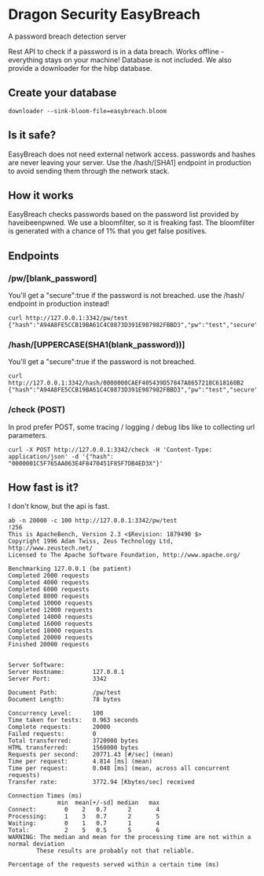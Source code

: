 # Dragon Security EasyBreach
A password breach detection server

Rest API to check if a password is in a data breach. Works offline - everything stays on your machine! Database is not included. 
We also provide a downloader for the hibp database.

## Create your database
```
downloader --sink-bloom-file=easybreach.bloom
```

## Is it safe?
EasyBreach does not need external network access. passwords and hashes are never leaving your server. Use the /hash/[SHA1] endpoint in production to avoid sending them through the network stack.

## How it works
EasyBreach checks passwords based on the password list provided by haveibeenpwned. We use a bloomfilter, so it is freaking fast. The bloomfilter is generated with a chance of 1% that you get false positives.

## Endpoints
### /pw/[blank_password]
You'll get a "secure":true if the password is not breached. use the /hash/ endpoint in production instead!
```
curl http://127.0.0.1:3342/pw/test
{"hash":"A94A8FE5CCB19BA61C4C0873D391E987982FBBD3","pw":"test","secure":false}
```

### /hash/[UPPERCASE(SHA1(blank_password))]
You'll get a "secure":true if the password is not breached.
```
curl http://127.0.0.1:3342/hash/0000000CAEF405439D57847A8657218C618160B2
{"hash":"A94A8FE5CCB19BA61C4C0873D391E987982FBBD3","pw":"test","secure":false}
```

### /check (POST)
In prod prefer POST, some tracing / logging / debug libs like to collecting url parameters.
```
curl -X POST http://127.0.0.1:3342/check -H 'Content-Type: application/json' -d '{"hash": "0000001C5F765AA063E4F8470451F85F7DB4ED3X"}'
```

## How fast is it?
I don't know, but the api is fast.
```
ab -n 20000 -c 100 http://127.0.0.1:3342/pw/test                                                                                                         !256
This is ApacheBench, Version 2.3 <$Revision: 1879490 $>
Copyright 1996 Adam Twiss, Zeus Technology Ltd, http://www.zeustech.net/
Licensed to The Apache Software Foundation, http://www.apache.org/

Benchmarking 127.0.0.1 (be patient)
Completed 2000 requests
Completed 4000 requests
Completed 6000 requests
Completed 8000 requests
Completed 10000 requests
Completed 12000 requests
Completed 14000 requests
Completed 16000 requests
Completed 18000 requests
Completed 20000 requests
Finished 20000 requests


Server Software:        
Server Hostname:        127.0.0.1
Server Port:            3342

Document Path:          /pw/test
Document Length:        78 bytes

Concurrency Level:      100
Time taken for tests:   0.963 seconds
Complete requests:      20000
Failed requests:        0
Total transferred:      3720000 bytes
HTML transferred:       1560000 bytes
Requests per second:    20771.43 [#/sec] (mean)
Time per request:       4.814 [ms] (mean)
Time per request:       0.048 [ms] (mean, across all concurrent requests)
Transfer rate:          3772.94 [Kbytes/sec] received

Connection Times (ms)
              min  mean[+/-sd] median   max
Connect:        0    2   0.7      2       4
Processing:     1    3   0.7      2       5
Waiting:        0    1   0.7      1       4
Total:          2    5   0.5      5       6
WARNING: The median and mean for the processing time are not within a normal deviation
        These results are probably not that reliable.

Percentage of the requests served within a certain time (ms)

```